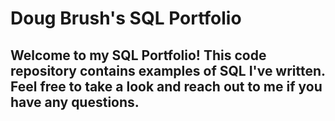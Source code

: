 # Doug Brush's SQL Portfolio
## Welcome to my SQL Portfolio! This code repository contains examples of SQL I've written. Feel free to take a look and reach out to me if you have any questions.
